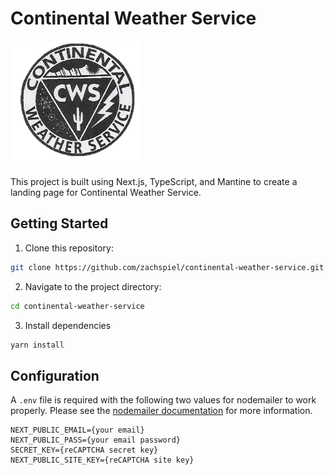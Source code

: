 # Continental Weather Service

<img src="./public/assets/images/logo.png" alt="Continental Weather Service Logo" height="200">

This project is built using Next.js, TypeScript, and Mantine to create a landing page for Continental Weather Service.

## Getting Started

1. Clone this repository:

```bash
git clone https://github.com/zachspiel/continental-weather-service.git
```

2. Navigate to the project directory:

```bash
cd continental-weather-service
```

3. Install dependencies

```bash
yarn install
```

## Configuration

A `.env` file is required with the following two values for nodemailer to work properly. Please see the [nodemailer documentation](https://nodemailer.com) 
for more information.

```
NEXT_PUBLIC_EMAIL={your email}
NEXT_PUBLIC_PASS={your email password}
SECRET_KEY={reCAPTCHA secret key}
NEXT_PUBLIC_SITE_KEY={reCAPTCHA site key}
```
